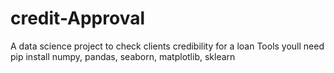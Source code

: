 # credit-Approval
A data science project to check clients credibility for a loan
Tools youll need pip install numpy, pandas, seaborn, matplotlib, sklearn
